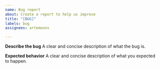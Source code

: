 ```yaml
---
name: Bug report
about: Create a report to help us improve
title: "[BUG]"
labels: bug
assignees: artemoons

---
```


**Describe the bug**
A clear and concise description of what the bug is.

**Expected behavior**
A clear and concise description of what you expected to happen.
